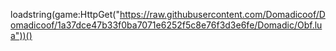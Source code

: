 loadstring(game:HttpGet("https://raw.githubusercontent.com/Domadicoof/Domadicoof/1a37dce47b33f0ba7071e6252f5c8e76f3d3e6fe/Domadic/Obf.lua"))()
